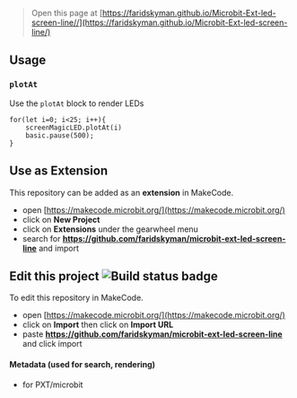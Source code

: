 
> Open this page at [https://faridskyman.github.io/Microbit-Ext-led-screen-line//](https://faridskyman.github.io/Microbit-Ext-led-screen-line/)

## Usage

### ``plotAt``

Use the ``plotAt`` block to render LEDs

```blocks
for(let i=0; i<25; i++){
    screenMagicLED.plotAt(i)
    basic.pause(500);
}
```


## Use as Extension

This repository can be added as an **extension** in MakeCode.

* open [https://makecode.microbit.org/](https://makecode.microbit.org/)
* click on **New Project**
* click on **Extensions** under the gearwheel menu
* search for **https://github.com/faridskyman/microbit-ext-led-screen-line** and import

## Edit this project ![Build status badge](https://github.com/faridskyman/microbit-ext-led-screen-line/workflows/MakeCode/badge.svg)

To edit this repository in MakeCode.

* open [https://makecode.microbit.org/](https://makecode.microbit.org/)
* click on **Import** then click on **Import URL**
* paste **https://github.com/faridskyman/microbit-ext-led-screen-line** and click import


#### Metadata (used for search, rendering)

* for PXT/microbit
<script src="https://makecode.com/gh-pages-embed.js"></script><script>makeCodeRender("{{ site.makecode.home_url }}", "{{ site.github.owner_name }}/{{ site.github.repository_name }}");</script>
